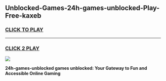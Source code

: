 
## Unblocked-Games-24h-games-unblocked-Play-Free-kaxeb
<h3>
<a href="https://premium76.site?title=24h-games-unblocked&ref=23A">CLICK TO PLAY</a></h3>
<hr>

<h3>
<a href="https://premium76.site?title=24h-games-unblocked&ref=23A">CLICK 2 PLAY</a>
  
</h3>

<a href="https://premium76.site?title=24h-games-unblocked&ref=23A"><img src="https://clearcache.store/games.png"></a>


**24h-games-unblocked games unblocked: Your Gateway to Fun and Accessible Online Gaming**
